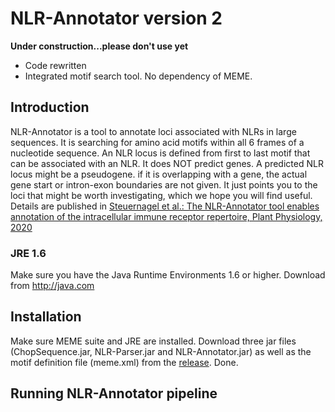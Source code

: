 # NLR-Annotator version 2


**Under construction...please don't use yet** 



- Code rewritten
- Integrated motif search tool. No dependency of MEME.

## Introduction
NLR-Annotator is a tool to annotate loci associated with NLRs in large sequences.
It is searching for amino acid motifs within all 6 frames of a nucleotide sequence.
An NLR locus is defined from first to last motif that can be associated with an NLR. It does NOT predict genes. A predicted NLR locus might be a pseudogene. if it is overlapping with a gene, the actual gene start or intron-exon boundaries are not given. It just points you to the loci that might be worth investigating, which we hope you will find useful.
Details are published in [Steuernagel et al.: The NLR-Annotator tool enables annotation of the intracellular immune receptor repertoire, Plant Physiology, 2020](https://www.ncbi.nlm.nih.gov/pubmed/32184345)



### JRE 1.6

Make sure you have the Java Runtime Environments 1.6 or higher. Download from http://java.com



## Installation
Make sure MEME suite and JRE are installed. Download three jar files (ChopSequence.jar, NLR-Parser.jar and NLR-Annotator.jar) as well as the motif definition file (meme.xml) from the [release](https://github.com/steuernb/NLR-Annotator/releases). Done.


## Running NLR-Annotator pipeline

